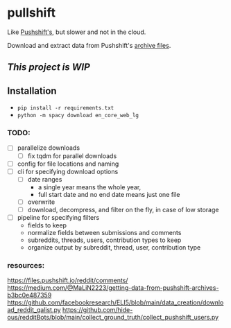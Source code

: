 # pullshift
Like [Pushshift's](https://github.com/pushshift/api), but slower and not in the cloud.

Download and extract data from Pushshift's [archive files](https://files.pushshift.io/reddit).

## *This project is WIP*

## Installation
- `pip install -r requirements.txt`
- `python -m spacy download en_core_web_lg`

### TODO:
- [ ] parallelize downloads
  - [ ] fix tqdm for parallel downloads
- [ ] config for file locations and naming
- [ ] cli for specifying download options
  - [ ] date ranges 
    - a single year means the whole year, 
    - full start date and no end date means just one file
  - [ ] overwrite
  - [ ] download, decompress, and filter on the fly, in case of low storage
- [ ] pipeline for specifying filters
  - fields to keep
  - normalize fields between submissions and comments
  - subreddits, threads, users, contribution types to keep
  - organize output by subreddit, thread, user, contribution type

### resources:
https://files.pushshift.io/reddit/comments/
https://medium.com/@MaLiN2223/getting-data-from-pushshift-archives-b3bc0e487359
https://github.com/facebookresearch/ELI5/blob/main/data_creation/download_reddit_qalist.py
https://github.com/hide-ous/redditBots/blob/main/collect_ground_truth/collect_pushshift_users.py

